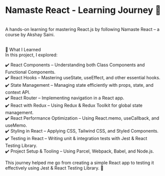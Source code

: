 <h1>Namaste React - Learning Journey 🚀</h1><br>
A hands-on learning for mastering React.js by following Namaste React – a course by Akshay Saini.<br><br>

📌 What I Learned<br>
In this project, I explored:<br>

✔️ React Components – Understanding both Class Components and Functional Components. <br>
✔️ React Hooks – Mastering useState, useEffect, and other essential hooks. <br>
✔️ State Management – Managing state efficiently with props, state, and context API. <br>
✔️ React Router – Implementing navigation in a React app. <br>
✔️ React with Redux – Using Redux & Redux Toolkit for global state management. <br>
✔️ React Performance Optimization – Using React.memo, useCallback, and useMemo. <br>
✔️ Styling in React – Applying CSS, Tailwind CSS, and Styled Components. <br>
✔️ Testing in React – Writing unit & integration tests with Jest & React Testing Library. <br>
✔️ Project Setup & Tooling – Using Parcel, Webpack, Babel, and Node.js. <br>

This journey helped me go from creating a simple React app to testing it effectively using Jest & React Testing Library. 🚀
